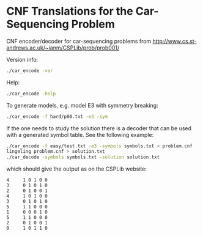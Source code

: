 CNF Translations for the Car-Sequencing Problem
=========================================

CNF encoder/decoder for car-sequencing problems from http://www.cs.st-andrews.ac.uk/~ianm/CSPLib/prob/prob001/

Version info:

```bash
./car_encode -ver
```
Help:

```bash
./car_encode -help
```

To generate models, e.g. model E3 with symmetry breaking:

```bash
./car_encode -f hard/p00.txt -e3 -sym
```

If the one needs to study the solution there is a decoder that can be used
with a generated symbol table. See the following example:

```bash
./car_encode -f easy/test.txt -e3 -symbols symbols.txt > problem.cnf
lingeling problem.cnf > solution.txt
./car_decode -symbols symbols.txt -solution solution.txt
```

which should give the output as on the CSPLib website: 

    4	  1 0 1 0 0 
    3	  0 1 0 1 0 
    2	  0 1 0 0 1 
    4	  1 0 1 0 0 
    3	  0 1 0 1 0 
    5	  1 1 0 0 0 
    1	  0 0 0 1 0 
    5	  1 1 0 0 0 
    2	  0 1 0 0 1 
    0	  1 0 1 1 0 

